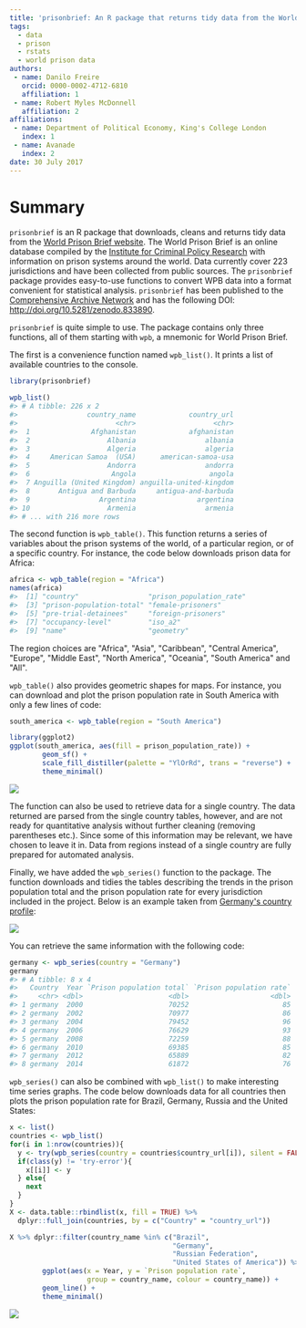 ```yaml
---
title: 'prisonbrief: An R package that returns tidy data from the World Prison Brief website'
tags:
  - data
  - prison
  - rstats
  - world prison data
authors:
 - name: Danilo Freire
   orcid: 0000-0002-4712-6810
   affiliation: 1
 - name: Robert Myles McDonnell
   affiliation: 2
affiliations:
 - name: Department of Political Economy, King's College London
   index: 1
 - name: Avanade
   index: 2
date: 30 July 2017
---
```


# Summary

`prisonbrief` is an R package that downloads, cleans and returns tidy data from the [World Prison Brief website](http://www.prisonstudies.org/). The World Prison Brief is an online database compiled by the [Institute for Criminal Policy Research](http://www.icpr.org.uk/) with information on prison systems around the world. Data currently cover 223 jurisdictions and have been collected from public sources. The `prisonbrief` package provides easy-to-use functions to convert WPB data into a format convenient for statistical analysis. `prisonbrief` has been published to the [Comprehensive Archive Network](https://cran.r-project.org/package=prisonbrief) and has the following DOI: <http://doi.org/10.5281/zenodo.833890>.

`prisonbrief` is quite simple to use. The package contains only three functions, all of them starting with `wpb`, a mnemonic for World Prison Brief.

The first is a convenience function named `wpb_list()`. It prints a list of available countries to the console.

``` r
library(prisonbrief)

wpb_list()
#> # A tibble: 226 x 2
#>                 country_name             country_url
#>                        <chr>                   <chr>
#>  1               Afghanistan             afghanistan
#>  2                   Albania                 albania
#>  3                   Algeria                 algeria
#>  4     American Samoa  (USA)      american-samoa-usa
#>  5                   Andorra                 andorra
#>  6                    Angola                  angola
#>  7 Anguilla (United Kingdom) anguilla-united-kingdom
#>  8       Antigua and Barbuda     antigua-and-barbuda
#>  9                 Argentina               argentina
#> 10                   Armenia                 armenia
#> # ... with 216 more rows
```

The second function is `wpb_table()`. This function returns a series of variables about the prison systems of the world, of a particular region, or of a specific country. For instance, the code below downloads prison data for Africa:

``` r
africa <- wpb_table(region = "Africa")
names(africa)
#>  [1] "country"                 "prison_population_rate" 
#>  [3] "prison-population-total" "female-prisoners"       
#>  [5] "pre-trial-detainees"     "foreign-prisoners"      
#>  [7] "occupancy-level"         "iso_a2"                 
#>  [9] "name"                    "geometry"
```

The region choices are "Africa", "Asia", "Caribbean", "Central America", "Europe", "Middle East", "North America", "Oceania", "South America" and "All".

`wpb_table()` also provides geometric shapes for maps. For instance, you can download and plot the prison population rate in South America with only a few lines of code:

``` r
south_america <- wpb_table(region = "South America")

library(ggplot2)
ggplot(south_america, aes(fill = prison_population_rate)) +
        geom_sf() +
        scale_fill_distiller(palette = "YlOrRd", trans = "reverse") +
        theme_minimal()
```

![](http://i.imgur.com/JxO0wCr.png)

The function can also be used to retrieve data for a single country. The data returned are parsed from the single country tables, however, and are not ready for quantitative analysis without further cleaning (removing parentheses etc.). Since some of this information may be relevant, we have chosen to leave it in. Data from regions instead of a single country are fully prepared for automated analysis.

Finally, we have added the `wpb_series()` function to the package. The function downloads and tidies the tables describing the trends in the prison population total and the prison population rate for every jurisdiction included in the project. Below is an example taken from [Germany's country profile](http://www.prisonstudies.org/country/germany):

![](http://i.imgur.com/vtbrtg1.png)

You can retrieve the same information with the following code:

``` r
germany <- wpb_series(country = "Germany")
germany
#> # A tibble: 8 x 4
#>   Country  Year `Prison population total` `Prison population rate`
#>     <chr> <dbl>                     <dbl>                    <dbl>
#> 1 germany  2000                     70252                       85
#> 2 germany  2002                     70977                       86
#> 3 germany  2004                     79452                       96
#> 4 germany  2006                     76629                       93
#> 5 germany  2008                     72259                       88
#> 6 germany  2010                     69385                       85
#> 7 germany  2012                     65889                       82
#> 8 germany  2014                     61872                       76
```

`wpb_series()` can also be combined with `wpb_list()` to make interesting time series graphs. The code below downloads data for all countries then plots the prison population rate for Brazil, Germany, Russia and the United States:

``` r
x <- list()
countries <- wpb_list()
for(i in 1:nrow(countries)){
  y <- try(wpb_series(country = countries$country_url[i]), silent = FALSE)
  if(class(y) != 'try-error'){
    x[[i]] <- y
  } else{
    next
  }
}
X <- data.table::rbindlist(x, fill = TRUE) %>% 
  dplyr::full_join(countries, by = c("Country" = "country_url"))

X %>% dplyr::filter(country_name %in% c("Brazil",
                                        "Germany",
                                        "Russian Federation",
                                        "United States of America")) %>%
        ggplot(aes(x = Year, y = `Prison population rate`,
                   group = country_name, colour = country_name)) +
        geom_line() +
        theme_minimal()
```

![](http://i.imgur.com/lIUhO5E.png)